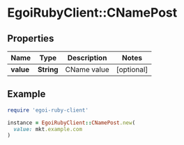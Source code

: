 # EgoiRubyClient::CNamePost

## Properties

| Name | Type | Description | Notes |
| ---- | ---- | ----------- | ----- |
| **value** | **String** | CName value | [optional] |

## Example

```ruby
require 'egoi-ruby-client'

instance = EgoiRubyClient::CNamePost.new(
  value: mkt.example.com
)
```


